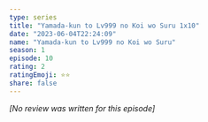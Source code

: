 ```yaml
---
type: series
title: "Yamada-kun to Lv999 no Koi wo Suru 1x10"
date: "2023-06-04T22:24:09"
name: "Yamada-kun to Lv999 no Koi wo Suru"
season: 1
episode: 10
rating: 2
ratingEmoji: ⭐️⭐️
share: false
---
```


*[No review was written for this episode]*
